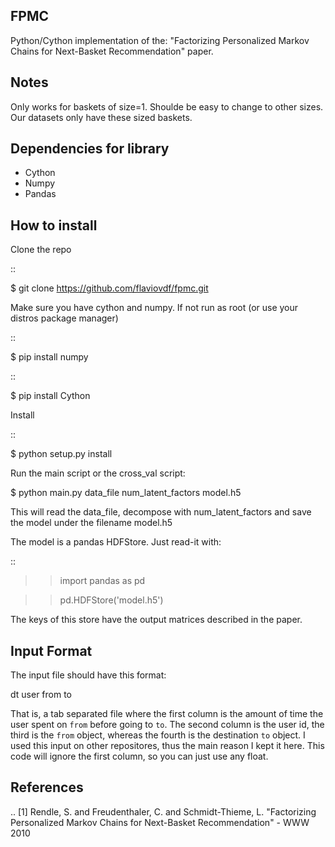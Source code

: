 FPMC
----

Python/Cython implementation of the: "Factorizing Personalized Markov Chains
for Next-Basket Recommendation" paper.

Notes
-----

Only works for baskets of size=1. Shoulde be easy to change to other sizes. Our
datasets only have these sized baskets.

Dependencies for library
------------------------
   * Cython
   * Numpy
   * Pandas

How to install
--------------

Clone the repo

::

$ git clone https://github.com/flaviovdf/fpmc.git

Make sure you have cython and numpy. If not run as root (or use your distros package manager)

::

$ pip install numpy

::

$ pip install Cython

Install

::

$ python setup.py install

Run the main script or the cross_val script:

$ python main.py data_file num_latent_factors model.h5

This will read the data_file, decompose with num_latent_factors and save
the model under the filename model.h5

The model is a pandas HDFStore. Just read-it with:

::

>> import pandas as pd

>> pd.HDFStore('model.h5')

The keys of this store have the output matrices described in the paper.

Input Format
------------

The input file should have this format:

dt <tab> user <item> from <item> to

That is, a tab separated file where the first column is the amount of time the user 
spent on `from` before going to `to`. The second column is the user id, the third 
is the `from` object, whereas the fourth is the destination `to` object. I used 
this input on other repositores, thus the main  reason I kept it here. 
This code will ignore the first column, so you can just use any float.

References
----------
.. [1] Rendle, S. and Freudenthaler, C. and Schmidt-Thieme, L.
   "Factorizing Personalized Markov Chains
    for Next-Basket Recommendation" - WWW 2010 
